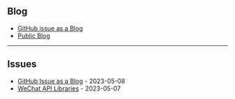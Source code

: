 
Blog
---

- [GitHub issue as a Blog](https://github.com/dylanninin/dylanninin.com/issues/72)
- [Public Blog](https://dylanninin.com)

---

Issues
---

- [GitHub Issue as a Blog](https://github.com/dylanninin/dylanninin.com/issues/72) - 2023-05-08
- [WeChat API Libraries](https://github.com/dylanninin/dylanninin.com/issues/71) - 2023-05-07
